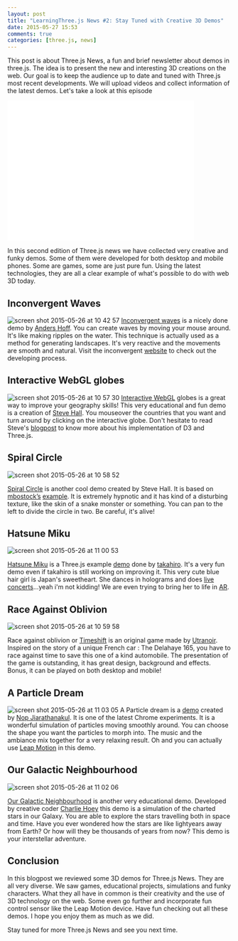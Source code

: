 ```yaml
---
layout: post
title: "LearningThree.js News #2: Stay Tuned with Creative 3D Demos"
date: 2015-05-27 15:53
comments: true
categories: [three.js, news]
---
```


This post is about Three.js News, a fun and brief newsletter about demos in three.js. The idea is to present the new and interesting 3D creations on the web. Our goal is to keep the audience up to date and tuned with Three.js most recent developments. We will upload videos and collect information of the latest demos. Let's take a look at this episode

<iframe width="420" height="315" src="//www.youtube.com/embed/DgPv6IIVDFQ" frameborder="0" allowfullscreen></iframe>

<!-- more -->

In this second edition of Three.js news we have collected very creative and funky demos. Some of them  were developed for both desktop and mobile phones. Some are games, some are just pure fun. Using the latest technologies, they are all a clear example of what's possible to do with web 3D today.


## Inconvergent Waves 
![screen shot 2015-05-26 at 10 42 57](/data/2015-05-27-learningthree-dot-js-news-stay-tuned-with-creative-3d-demos/inconvergent_waves.png)
[Inconvergent waves](http://inconvergent.net/waves/) is a nicely done demo by [Anders Hoff](https://twitter.com/inconvergent). You can create waves by moving your mouse around. It's like making ripples on the water. This technique is actually used as a method for generating landscapes. It's very reactive and the movements are smooth and natural. Visit the inconvergent [website]( http://inconvergent.net/) to check out the developing process. 

## Interactive WebGL globes 
![screen shot 2015-05-26 at 10 57 30](/data/2015-05-27-learningthree-dot-js-news-stay-tuned-with-creative-3d-demos/interactive_webgl_globe.png)
[Interactive WebGL](http://projects.delimited.io/webgl-globes/example_4_interactive_globe.html) globes is a great way to improve your geography skills! This very educational and fun demo is a creation of [Steve Hall](https://twitter.com/delimitedtech). You mouseover the countries that you want and turn around by clicking on the interactive globe. Don't hesitate to read Steve's [blogpost](http://www.delimited.io/blog/2015/5/16/interactive-webgl-globes-with-threejs-and-d3) to know more about his implementation of D3 and Three.js. 

## Spiral Circle 
![screen shot 2015-05-26 at 10 58 52](/data/2015-05-27-learningthree-dot-js-news-stay-tuned-with-creative-3d-demos/spiral_circle.png)

[Spiral Circle](http://projects.delimited.io/subunit/demos/spiral-circle-v2.html) is another cool demo created by Steve Hall. It is based on [mbostock’s](http://bl.ocks.org/mbostock) [example](http://bl.ocks.org/mbostock/2472e84f78fd03df443f). It is extremely hypnotic and it has kind of a disturbing texture, like the skin of a snake monster or something. You can pan to the left to divide the circle in two. Be careful, it's alive!

## Hatsune Miku 
![screen shot 2015-05-26 at 11 00 53](/data/2015-05-27-learningthree-dot-js-news-stay-tuned-with-creative-3d-demos/hatsune_miku_threejs.png)

[Hatsune Miku](http://en.wikipedia.org/wiki/Hatsune_Miku) is a Three.js example [demo](http://takahirox.github.io/three.js/examples/webgl_loader_mmd.html) done by [takahiro](https://twitter.com/superhoge). It's a very fun demo even if takahiro is still working on improving it. This very cute blue hair girl is Japan's sweetheart. She dances in holograms and does [live concerts](https://www.youtube.com/watch?v=YSyWtESoeOc)...yeah i'm not kidding! We are even trying to bring her to life in [AR](https://twitter.com/LearningThreejs/status/600740523574439937). 

## Race Against Oblivion 
![screen shot 2015-05-26 at 10 59 58](/data/2015-05-27-learningthree-dot-js-news-stay-tuned-with-creative-3d-demos/race_against_oblivion.png)

Race against oblivion or [Timeshift](http://www.timeshift165.com/game) is an  original game made by [Utranoir](http://www.ultranoir.com/en/#!/home/). Inspired on the story of a unique French car : The Delahaye 165, you have to race against time to save this one of a kind automobile. The presentation of the game is outstanding, it has great design, background and effects. Bonus, it can be played on both desktop and mobile! 

## A Particle Dream 
![screen shot 2015-05-26 at 11 03 05](/data/2015-05-27-learningthree-dot-js-news-stay-tuned-with-creative-3d-demos/a_particle_dream.png)
A Particle dream is a [demo]( https://www.chromeexperiments.com/experiment/particle-dream) created by [Nop Jiarathanakul](http://www.iamnop.com/). It is one of the latest Chrome experiments. It is a wonderful simulation of particles moving smoothly around. You can choose the shape you want the particles to morph into. The music and the ambiance mix together for a very relaxing result. Oh and you can actually use [Leap Motion](https://www.leapmotion.com/) in this demo. 

## Our Galactic Neighbourhood 
![screen shot 2015-05-26 at 11 02 06](/data/2015-05-27-learningthree-dot-js-news-stay-tuned-with-creative-3d-demos/our_galactic_neighborhood.png)

[Our Galactic Neighbourhood](http://charliehoey.com/threejs-demos/our-galactic-neighborhood.html)
is another very educational demo. Developed by creative coder [Charlie Hoey](http://charliehoey.com/) this demo is a simulation of the charted stars in our Galaxy. You are able to explore the stars travelling both in space and time. Have you ever wondered how the stars are like lightyears away from Earth? Or how will they be thousands of years from now? This demo is your interstellar adventure. 

## Conclusion
In this blogpost we reviewed some 3D demos for Three.js News. They are all very diverse. We saw games, educational projects, simulations and funky characters. What they all have in common is their creativity and the use of 3D technology on the web. Some even go further and incorporate fun control sensor like the Leap Motion device. Have fun checking out all these demos. I hope you enjoy them as much as we did. 

Stay tuned for more Three.js News and see you next time. 
